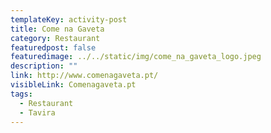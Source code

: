 ```yaml
---
templateKey: activity-post
title: Come na Gaveta
category: Restaurant 
featuredpost: false
featuredimage: ../../static/img/come_na_gaveta_logo.jpeg
description: ""
link: http://www.comenagaveta.pt/
visibleLink: Comenagaveta.pt
tags:
  - Restaurant
  - Tavira
---
```


